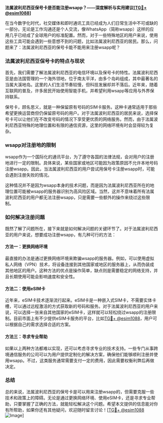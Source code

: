 **法属波利尼西亚保号卡是否能注册wsapp？——深度解析与实用建议[[TG💪+ @esim1088](https://t.me/s/esim1088)]**

在当今数字化时代，社交媒体和即时通讯工具已经成为人们日常生活中不可或缺的一部分。无论是工作沟通还是个人交流，像WhatsApp（简称wsapp）这样的应用几乎已经成了全球用户的标准配置。然而，对于一些特殊地区的用户来说，使用这些工具可能会遇到一些意想不到的问题，比如法属波利尼西亚的居民。那么，问题来了：法属波利尼西亚的保号卡能不能用来注册wsapp呢？

### 法属波利尼西亚保号卡的特点与现状

首先，我们需要了解法属波利尼西亚的电信环境以及保号卡的特性。法属波利尼西亚是由法国管理的一个海外领地，位于南太平洋，由多个岛屿组成，其中最著名的当属大溪地岛。这里的人们生活节奏较慢，但科技发展却并不落后。近年来，随着互联网的普及，许多居民开始使用智能手机，并希望利用wsapp等应用与外界保持联系。

保号卡，顾名思义，就是一种保留原有号码的SIM卡服务。这种卡通常适用于那些希望更换运营商但仍保留原号码的用户。对于法属波利尼西亚的居民来说，选择保号卡可以让他们在不改变号码的情况下享受更优质的网络服务。然而，由于法属波利尼西亚特殊的地理位置和有限的通信资源，这里的网络环境有时会显得较为复杂。

### wsapp对注册地的限制

wsapp作为一个国际化的通讯平台，为了遵守各国的法律法规，会对用户的注册地进行一定的限制。具体来说，某些国家或地区可能因为政策原因不允许本地号码注册wsapp。因此，当法属波利尼西亚的用户尝试用保号卡注册wsapp时，可能会遇到注册失败的情况。

这种情况并不是因为wsapp本身的技术问题，而是因为法属波利尼西亚所在的地理位置可能被wsapp的服务器识别为高风险区域。当然，这并不意味着所有法属波利尼西亚的用户都无法注册wsapp，只是需要一些额外的操作来绕过这些限制。

### 如何解决注册问题

既然了解了问题所在，接下来就是如何解决问题的关键环节了。对于法属波利尼西亚的用户来说，想要成功注册wsapp，有几种可行的方法：

#### 方法一：更换网络环境

最直接的办法是通过更换网络环境来欺骗wsapp的服务器。例如，可以使用虚拟私人网络（VPN）技术，将设备连接到其他国家或地区的服务器上，从而伪装成其他地区的用户。这种方法的优点是操作简单，缺点则是需要稳定的网络支持，并且长期使用可能会影响速度和安全性。

#### 方法二：使用eSIM卡

近年来，eSIM卡技术逐渐流行起来。eSIM卡是一种嵌入式SIM卡，不需要实体卡槽，可以通过远程激活的方式获取新的号码和服务。对于法属波利尼西亚的用户来说，可以选择一张来自其他国家的eSIM卡，这样就可以轻松绕过wsapp的注册限制。目前市面上有不少提供eSIM卡服务的平台，比如[TG💪+ @esim1088](https://t.me/s/esim1088)，用户可以根据自己的需求选择合适的方案。

#### 方法三：寻求专业帮助

如果以上两种方法都难以实现，还可以考虑寻求专业的技术支持。一些专门从事跨境通信服务的公司可以为用户提供定制化的解决方案，确保他们能够顺利注册并使用wsapp。不过，这类服务通常需要支付一定的费用，因此需要权衡利弊后再做决定。

### 总结

总的来说，法属波利尼西亚的保号卡是可以用来注册wsapp的，但需要克服一些技术和政策上的障碍。无论是通过更换网络环境、使用eSIM卡，还是寻求专业帮助，只要掌握了正确的方法，就能轻松解决这个问题。希望本文提供的信息能对你有所帮助，如果你还有其他疑问，欢迎随时留言讨论！[[TG💪+ @esim1088](https://t.me/s/esim1088) ![Image](https://i.postimg.cc/4NQfJmqS/Snipaste-2025-05-13-00-14-12.png)]